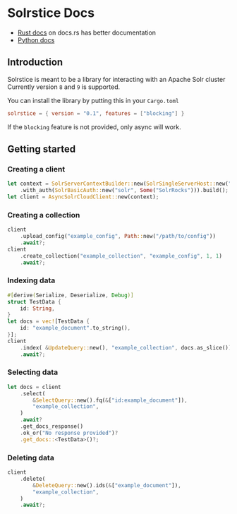 # Solrstice Docs
* [Rust docs](https://docs.rs/solrstice/) on docs.rs has better documentation
* [Python docs](https://sh1nku.github.io/solrstice/python) 

## Introduction
Solrstice is meant to be a library for interacting with an Apache Solr cluster
Currently version `8` and `9` is supported.

You can install the library by putting this in your `Cargo.toml`
```toml
solrstice = { version = "0.1", features = ["blocking"] }
```
If the `blocking` feature is not provided, only async will work.

## Getting started
### Creating a client
```rust
let context = SolrServerContextBuilder::new(SolrSingleServerHost::new("http://localhost:8983"))
    .with_auth(SolrBasicAuth::new("solr", Some("SolrRocks"))).build();
let client = AsyncSolrCloudClient::new(context);
```
### Creating a collection
```rust
client
    .upload_config("example_config", Path::new("/path/to/config"))
    .await?;
client
    .create_collection("example_collection", "example_config", 1, 1)
    .await?;
```
### Indexing data
```rust
#[derive(Serialize, Deserialize, Debug)]
struct TestData {
    id: String,
}
let docs = vec![TestData {
    id: "example_document".to_string(),
}];
client
    .index( &UpdateQuery::new(), "example_collection", docs.as_slice())
    .await?;
```
### Selecting data
```rust
let docs = client
    .select(
        &SelectQuery::new().fq(&["id:example_document"]),
        "example_collection",
    )
    .await?
    .get_docs_response()
    .ok_or("No response provided")?
    .get_docs::<TestData>()?;
```
### Deleting data
```rust
client
    .delete(
        &DeleteQuery::new().ids(&["example_document"]),
        "example_collection",
    )
    .await?;
```